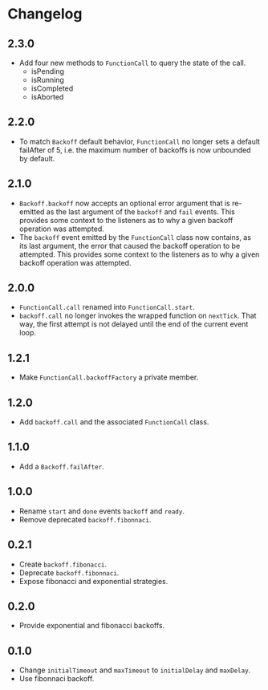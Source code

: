 # Changelog

## 2.3.0

- Add four new methods to `FunctionCall` to query the state of the call.
  - isPending
  - isRunning
  - isCompleted
  - isAborted

## 2.2.0

- To match `Backoff` default behavior, `FunctionCall` no longer sets a
  default failAfter of 5, i.e. the maximum number of backoffs is now
  unbounded by default.

## 2.1.0

- `Backoff.backoff` now accepts an optional error argument that is re-emitted
  as the last argument of the `backoff` and `fail` events. This provides some
  context to the listeners as to why a given backoff operation was attempted.
- The `backoff` event emitted by the `FunctionCall` class now contains, as its
  last argument, the error that caused the backoff operation to be attempted.
  This provides some context to the listeners as to why a given backoff
  operation was attempted.

## 2.0.0

- `FunctionCall.call` renamed into `FunctionCall.start`.
- `backoff.call` no longer invokes the wrapped function on `nextTick`. That
  way, the first attempt is not delayed until the end of the current event
  loop.

## 1.2.1

- Make `FunctionCall.backoffFactory` a private member.

## 1.2.0

- Add `backoff.call` and the associated `FunctionCall` class.

## 1.1.0

- Add a `Backoff.failAfter`.

## 1.0.0

- Rename `start` and `done` events `backoff` and `ready`.
- Remove deprecated `backoff.fibonnaci`.

## 0.2.1

- Create `backoff.fibonacci`.
- Deprecate `backoff.fibonnaci`.
- Expose fibonacci and exponential strategies.

## 0.2.0

- Provide exponential and fibonacci backoffs.

## 0.1.0

- Change `initialTimeout` and `maxTimeout` to `initialDelay` and `maxDelay`.
- Use fibonnaci backoff.
